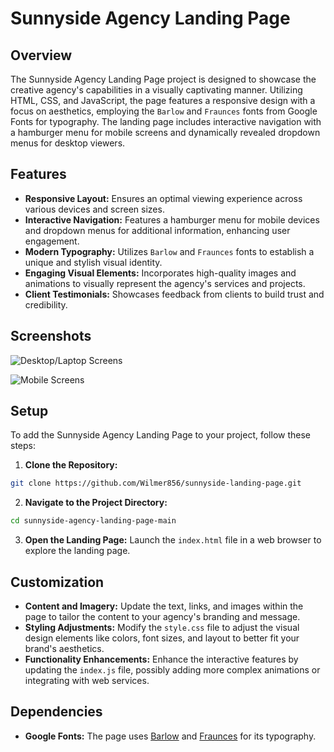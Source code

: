 # Sunnyside Agency Landing Page

## Overview

The Sunnyside Agency Landing Page project is designed to showcase the creative agency's capabilities in a visually captivating manner. Utilizing HTML, CSS, and JavaScript, the page features a responsive design with a focus on aesthetics, employing the `Barlow` and `Fraunces` fonts from Google Fonts for typography. The landing page includes interactive navigation with a hamburger menu for mobile screens and dynamically revealed dropdown menus for desktop viewers.

## Features

- **Responsive Layout:** Ensures an optimal viewing experience across various devices and screen sizes.
- **Interactive Navigation:** Features a hamburger menu for mobile devices and dropdown menus for additional information, enhancing user engagement.
- **Modern Typography:** Utilizes `Barlow` and `Fraunces` fonts to establish a unique and stylish visual identity.
- **Engaging Visual Elements:** Incorporates high-quality images and animations to visually represent the agency's services and projects.
- **Client Testimonials:** Showcases feedback from clients to build trust and credibility.

## Screenshots

![Desktop/Laptop Screens](./screenshots/Sunnyside-1.png)

![Mobile Screens](./screenshots/Sunnyside-2.png)

## Setup

To add the Sunnyside Agency Landing Page to your project, follow these steps:

1. **Clone the Repository:**

```bash
git clone https://github.com/Wilmer856/sunnyside-landing-page.git
```

2. **Navigate to the Project Directory:**

```bash
cd sunnyside-agency-landing-page-main
```

3. **Open the Landing Page:** Launch the `index.html` file in a web browser to explore the landing page.

## Customization

- **Content and Imagery:** Update the text, links, and images within the page to tailor the content to your agency's branding and message.
- **Styling Adjustments:** Modify the `style.css` file to adjust the visual design elements like colors, font sizes, and layout to better fit your brand's aesthetics.
- **Functionality Enhancements:** Enhance the interactive features by updating the `index.js` file, possibly adding more complex animations or integrating with web services.

## Dependencies

- **Google Fonts:** The page uses [Barlow](https://fonts.google.com/specimen/Barlow) and [Fraunces](https://fonts.google.com/specimen/Fraunces) for its typography.

